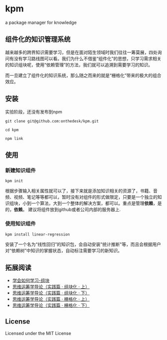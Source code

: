 # kpm
a package manager for knowledge

## 组件化的知识管理系统

越来越多的跨界知识需要学习，但是在面对陌生领域时我们往往一筹莫展，四处询问有没有学习路线图可以看。我们为什么不借鉴“组件化”的思想，只学习需求相关的知识组块呢，使用“依赖管理”的方法，我们就可以追溯到需要学习的知识。

而一旦建立了组件化的知识系统，那么随之而来的就是“栅格化”带来的极大的组合效应。

## 安装

实验阶段，还没有发布到npm
	
	git clone git@github.com:onthedesk/kpm.git
	
	cd kpm 
	
	npm link
	
## 使用

### 新建知识组件

	kpm init
	
根据步骤输入相关属性就可以了，接下来就是添加知识相关的资源了，书籍、音频、视频、笔记等等都可以，暂时没有对组件的形式做限定，只要是一个独立的知识组块，小到一个算法，大到一个整体的解决方案，都可以。重点是管理**依赖**，是的，**依赖**。
建议将组件放到github或者公司内部的服务器上.

### 使用知识组件	
	
	kpm install linear-regression
    
安装了一个名为“线性回归”的知识包，会自动安装"统计推断"等，而且会根据用户对“依赖树”中知识的掌握状态，自动标注需要学习的新知识。

## 拓展阅读

* [学会如何学习-组块](https://www.coursera.org/learn/learning-how-to-learn/home/week/1)
* [思维运筹学导论（实践篇 · 组块化 · 上）](https://zhuanlan.zhihu.com/p/19879632)
* [思维运筹学导论（实践篇 · 组块化 · 下）](https://zhuanlan.zhihu.com/p/19882157)
* [思维运筹学导论（实践篇 · 栅格化 · 上）](https://zhuanlan.zhihu.com/p/19893647?refer=intelligence)
* [思维运筹学导论（实践篇 · 栅格化 · 下）
](https://zhuanlan.zhihu.com/p/20423041?refer=intelligence)

## License

Licensed under the MIT License
